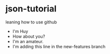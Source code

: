 # json-tutorial
leaning how to use github
- I'm Huy
- How about you?
- I'm an amateur.
- I'm adding this line in the new-features branch